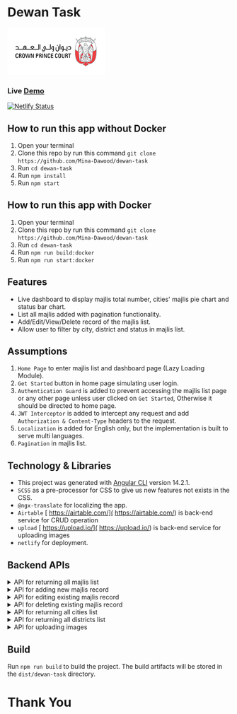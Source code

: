 # Dewan Task
![Dewan Logo](https://github.com/Mina-Dawood/dewan-task/blob/master/src/assets/img/dewan-logo-white.png?raw=true)

### Live <a href="https://master--dewan-task.netlify.app/" target="_blank">Demo</a>

[![Netlify Status](https://api.netlify.com/api/v1/badges/8dba159a-bbec-4247-a8f8-c1fcbf07a068/deploy-status)](https://app.netlify.com/sites/dewan-task/deploys)

## How to run this app without Docker

1. Open your terminal
2. Clone this repo by run this command
`git clone https://github.com/Mina-Dawood/dewan-task`
3. Run `cd dewan-task`
4. Run `npm install`
5. Run `npm start`

## How to run this app with Docker

1. Open your terminal
2. Clone this repo by run this command
`git clone https://github.com/Mina-Dawood/dewan-task`
3. Run `cd dewan-task`
4. Run `npm run build:docker`
5. Run `npm run start:docker`

## Features

- Live dashboard to display majlis total number, cities' majlis pie chart and status bar chart.
- List all majlis added with pagination functionality.
- Add/Edit/View/Delete record of the majlis list.
- Allow user to filter by city, district and status in majlis list.

## Assumptions

1. `Home Page` to enter majlis list and dashboard page (Lazy Loading Module).
2. `Get Started` button in home page simulating user login.
3. `Authentication Guard` is added to prevent accessing the majlis list page or any other page unless user clicked on `Get Started`, Otherwise it should be directed to home page.
4. `JWT Interceptor` is added to intercept any request and add `Authorization & Content-Type` headers to the request.
5. `Localization` is added for English only, but the implementation is built to serve multi languages.
6. `Pagination` in majlis list.


## Technology & Libraries


- This project was generated with [Angular CLI](https://github.com/angular/angular-cli) version 14.2.1.
- `SCSS` as a pre-processor for CSS to give us new features not exists in the CSS.
- `@ngx-translate` for localizing the app.
- `Airtable` [ https://airtable.com/]( https://airtable.com/) is back-end service for CRUD operation
- `upload` [ https://upload.io/]( https://upload.io/) is back-end service for uploading images
- `netlify` for deployment.




## Backend APIs


<details>
  <summary>API for returning all majlis list</summary>

```
curl "https://api.airtable.com/v0/appbh2YNBFPRGYBJg/majlis?maxRecords=3&view=Grid%20view" \
  -H "Authorization: Bearer api_key"
  ```

  </details>


<details>
  <summary>API for adding new majlis record</summary>

```
curl -X POST https://api.airtable.com/v0/appbh2YNBFPRGYBJg/majlis \
  -H "Authorization: Bearer auth_token" \
  -H "Content-Type: application/json" \
  --data '{
  "records": [
    {
      "fields": {
        "id": 1,
        "image": [
          {
            "url": "https://dl.airtable.com/.attachments/a0a50e4a6faa32d3b8166ada97a010f6/a400ed57/1.jpeg"
          }
        ],
        "cityId": 1,
        "status": "Available",
        "districtId": 1,
        "name": "Abu Dhabi city majlis"
      }
    },
    {
      "fields": {
        "id": 2,
        "image": [
          {
            "url": "https://dl.airtable.com/.attachments/9afb6fd7d581cd6292dd4cbfa72c523e/27620130/2.jpeg"
          }
        ],
        "cityId": 2,
        "status": "Unavailable",
        "districtId": 2,
        "name": "Albateen majlis"
      }
    }
  ]
}'
  ```

  </details>


<details>
  <summary>API for editing existing majlis record</summary>

```
curl -X PATCH https://api.airtable.com/v0/appbh2YNBFPRGYBJg/majlis \
  -H "Authorization: Bearer auth_token" \
  -H "Content-Type: application/json" \
  --data '{
  "records": [
    {
      "id": "rec5LevDTkLrVzu2w",
      "fields": {
        "id": 1,
        "image": [
          {
            "id": "attDciHPSVA2XH58r"
          }
        ],
        "cityId": 1,
        "status": "Available",
        "districtId": 1,
        "name": "Abu Dhabi city majlis"
      }
    },
    {
      "id": "recEpyqCEFCTVzXaf",
      "fields": {
        "id": 2,
        "image": [
          {
            "id": "attqcbkVyY88V8e6v"
          }
        ],
        "cityId": 2,
        "status": "Unavailable",
        "districtId": 2,
        "name": "Albateen majlis"
      }
    },
    {
      "id": "rec0L61fzbWba55wL",
      "fields": {
        "id": 3,
        "image": [
          {
            "id": "att1kdNURk6Es9p3P"
          }
        ],
        "cityId": 3,
        "status": "Unavailable",
        "districtId": 3,
        "name": "Majlis Almushrif"
      }
    }
  ]
}'
  ```

  </details>


<details>
  <summary>API for deleting existing majlis record</summary>

```
curl -X DELETE https://api.airtable.com/v0/appbh2YNBFPRGYBJg/majlis \
  -H "Authorization: Bearer auth_token" \
  -G \
  --data-urlencode 'records[]=rec5LevDTkLrVzu2w' \
  --data-urlencode 'records[]=recEpyqCEFCTVzXaf'
  ```

  </details>


<details>
  <summary>API for returning all cities list</summary>

```
curl "https://api.airtable.com/v0/appbh2YNBFPRGYBJg/cities?maxRecords=3&view=Grid%20view" \
  -H "Authorization: Bearer auth_token"
  ```

  </details>


<details>
  <summary>API for returning all districts list</summary>

```
curl "https://api.airtable.com/v0/appbh2YNBFPRGYBJg/districts?maxRecords=3&view=Grid%20view" \
  -H "Authorization: Bearer auth_token"
  ```

  </details>


<details>
  <summary>API for uploading images</summary>

```
curl --data-binary @sample-image.jpg \
     -H "Content-Type: image/jpeg" \
     -H "Authorization: Bearer public_key" \
     -X POST "https://api.upload.io/v1/files/basic"
  ```

  </details>


## Build

Run `npm run build` to build the project. The build artifacts will be stored in the `dist/dewan-task` directory.


# Thank You


